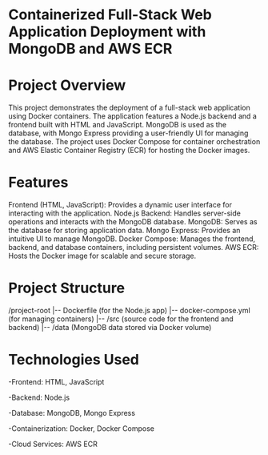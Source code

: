 # Containerized Full-Stack Web Application Deployment with MongoDB and AWS ECR

# Project Overview
  This project demonstrates the deployment of a full-stack web application using Docker containers. The application features a Node.js backend and a frontend built with HTML and JavaScript. MongoDB is used as the     database, with Mongo Express providing a user-friendly UI for managing the database. The project uses Docker Compose for container orchestration and AWS Elastic Container Registry (ECR) for hosting the Docker images.

# Features
  Frontend (HTML, JavaScript): Provides a dynamic user interface for interacting with the application.
  Node.js Backend: Handles server-side operations and interacts with the MongoDB database.
  MongoDB: Serves as the database for storing application data.
  Mongo Express: Provides an intuitive UI to manage MongoDB.
  Docker Compose: Manages the frontend, backend, and database containers, including persistent volumes.
  AWS ECR: Hosts the Docker image for scalable and secure storage.

 # Project Structure
  /project-root
    |-- Dockerfile (for the Node.js app)
    |-- docker-compose.yml (for managing containers)
    |-- /src (source code for the frontend and backend)
    |-- /data (MongoDB data stored via Docker volume)

# Technologies Used
  -Frontend: HTML, JavaScript
  
  -Backend: Node.js
  
  -Database: MongoDB, Mongo Express
  
  -Containerization: Docker, Docker Compose
  
  -Cloud Services: AWS ECR
